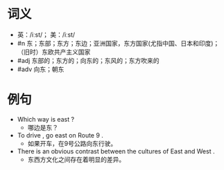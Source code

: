 # 词义
- 英：/iːst/； 美：/iːst/
- #n 东；东部；东方；东边；亚洲国家，东方国家(尤指中国、日本和印度)；（旧时）东欧共产主义国家
- #adj 东部的；东方的；向东的；东风的；东方吹来的
- #adv 向东；朝东
# 例句
- Which way is east ?
	- 哪边是东？
- To drive , go east on Route 9 .
	- 如果开车，在9号公路向东行驶。
- There is an obvious contrast between the cultures of East and West .
	- 东西方文化之间存在着明显的差异。
